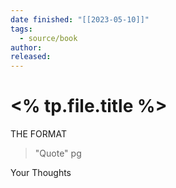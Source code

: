 ```yaml
---
date finished: "[[2023-05-10]]"
tags:
  - source/book
author: 
released:
---
```

# <% tp.file.title %>



THE FORMAT
> "Quote" pg

Your Thoughts
